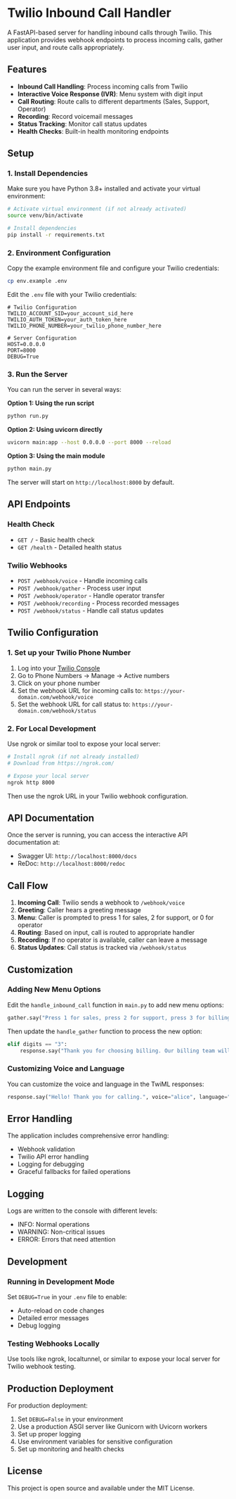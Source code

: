 # Twilio Inbound Call Handler

A FastAPI-based server for handling inbound calls through Twilio. This application provides webhook endpoints to process incoming calls, gather user input, and route calls appropriately.

## Features

- **Inbound Call Handling**: Process incoming calls from Twilio
- **Interactive Voice Response (IVR)**: Menu system with digit input
- **Call Routing**: Route calls to different departments (Sales, Support, Operator)
- **Recording**: Record voicemail messages
- **Status Tracking**: Monitor call status updates
- **Health Checks**: Built-in health monitoring endpoints

## Setup

### 1. Install Dependencies

Make sure you have Python 3.8+ installed and activate your virtual environment:

```bash
# Activate virtual environment (if not already activated)
source venv/bin/activate

# Install dependencies
pip install -r requirements.txt
```

### 2. Environment Configuration

Copy the example environment file and configure your Twilio credentials:

```bash
cp env.example .env
```

Edit the `.env` file with your Twilio credentials:

```env
# Twilio Configuration
TWILIO_ACCOUNT_SID=your_account_sid_here
TWILIO_AUTH_TOKEN=your_auth_token_here
TWILIO_PHONE_NUMBER=your_twilio_phone_number_here

# Server Configuration
HOST=0.0.0.0
PORT=8000
DEBUG=True
```

### 3. Run the Server

You can run the server in several ways:

**Option 1: Using the run script**

```bash
python run.py
```

**Option 2: Using uvicorn directly**

```bash
uvicorn main:app --host 0.0.0.0 --port 8000 --reload
```

**Option 3: Using the main module**

```bash
python main.py
```

The server will start on `http://localhost:8000` by default.

## API Endpoints

### Health Check

- `GET /` - Basic health check
- `GET /health` - Detailed health status

### Twilio Webhooks

- `POST /webhook/voice` - Handle incoming calls
- `POST /webhook/gather` - Process user input
- `POST /webhook/operator` - Handle operator transfer
- `POST /webhook/recording` - Process recorded messages
- `POST /webhook/status` - Handle call status updates

## Twilio Configuration

### 1. Set up your Twilio Phone Number

1. Log into your [Twilio Console](https://console.twilio.com/)
2. Go to Phone Numbers → Manage → Active numbers
3. Click on your phone number
4. Set the webhook URL for incoming calls to: `https://your-domain.com/webhook/voice`
5. Set the webhook URL for call status to: `https://your-domain.com/webhook/status`

### 2. For Local Development

Use ngrok or similar tool to expose your local server:

```bash
# Install ngrok (if not already installed)
# Download from https://ngrok.com/

# Expose your local server
ngrok http 8000
```

Then use the ngrok URL in your Twilio webhook configuration.

## API Documentation

Once the server is running, you can access the interactive API documentation at:

- Swagger UI: `http://localhost:8000/docs`
- ReDoc: `http://localhost:8000/redoc`

## Call Flow

1. **Incoming Call**: Twilio sends a webhook to `/webhook/voice`
2. **Greeting**: Caller hears a greeting message
3. **Menu**: Caller is prompted to press 1 for sales, 2 for support, or 0 for operator
4. **Routing**: Based on input, call is routed to appropriate handler
5. **Recording**: If no operator is available, caller can leave a message
6. **Status Updates**: Call status is tracked via `/webhook/status`

## Customization

### Adding New Menu Options

Edit the `handle_inbound_call` function in `main.py` to add new menu options:

```python
gather.say("Press 1 for sales, press 2 for support, press 3 for billing, or press 0 to speak with an operator.")
```

Then update the `handle_gather` function to process the new option:

```python
elif digits == "3":
    response.say("Thank you for choosing billing. Our billing team will assist you.")
```

### Customizing Voice and Language

You can customize the voice and language in the TwiML responses:

```python
response.say("Hello! Thank you for calling.", voice="alice", language="en-US")
```

## Error Handling

The application includes comprehensive error handling:

- Webhook validation
- Twilio API error handling
- Logging for debugging
- Graceful fallbacks for failed operations

## Logging

Logs are written to the console with different levels:

- INFO: Normal operations
- WARNING: Non-critical issues
- ERROR: Errors that need attention

## Development

### Running in Development Mode

Set `DEBUG=True` in your `.env` file to enable:

- Auto-reload on code changes
- Detailed error messages
- Debug logging

### Testing Webhooks Locally

Use tools like ngrok, localtunnel, or similar to expose your local server for Twilio webhook testing.

## Production Deployment

For production deployment:

1. Set `DEBUG=False` in your environment
2. Use a production ASGI server like Gunicorn with Uvicorn workers
3. Set up proper logging
4. Use environment variables for sensitive configuration
5. Set up monitoring and health checks

## License

This project is open source and available under the MIT License.
